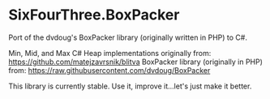 # SixFourThree.BoxPacker
Port of the dvdoug's BoxPacker library (originally written in PHP) to C#.

Min, Mid, and Max C# Heap implementations originally from: https://github.com/matejzavrsnik/blitva
BoxPacker library (originally in PHP) from: https://raw.githubusercontent.com/dvdoug/BoxPacker

This library is currently stable. Use it, improve it...let's just make it better.
